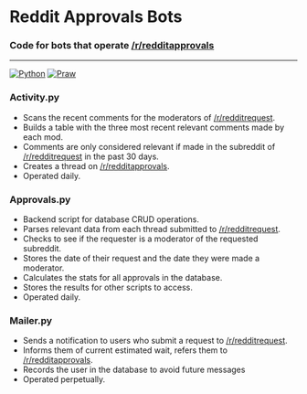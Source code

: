 # Reddit Approvals Bots

### Code for bots that operate [/r/redditapprovals](https://www.reddit.com/r/redditapprovals)

---

[![Python](https://img.shields.io/badge/Python-3+-blue.svg?style=plastic)](https://www.python.org/downloads/)
[![Praw](https://img.shields.io/badge/Praw-4-blue.svg?style=plastic)](https://github.com/praw-dev/praw)

### Activity.py
* Scans the recent comments for the moderators of [/r/redditrequest](https://www.reddit.com/r/redditrequest).
* Builds a table with the three most recent relevant comments made by each mod.
* Comments are only considered relevant if made in the subreddit of [/r/redditrequest](https://www.reddit.com/r/redditrequest) in the past 30 days.
* Creates a thread on [/r/redditapprovals](https://www.reddit.com/r/redditapprovals).
* Operated daily.

### Approvals.py
* Backend script for database CRUD operations.
* Parses relevant data from each thread submitted to [/r/redditrequest](https://www.reddit.com/r/redditrequest).
* Checks to see if the requester is a moderator of the requested subreddit.
* Stores the date of their request and the date they were made a moderator.
* Calculates the stats for all approvals in the database.
* Stores the results for other scripts to access.
* Operated daily.

### Mailer.py
* Sends a notification to users who submit a request to [/r/redditrequest](https://www.reddit.com/r/redditrequest).
* Informs them of current estimated wait, refers them to [/r/redditapprovals](https://www.reddit.com/r/redditapprovals).
* Records the user in the database to avoid future messages
* Operated perpetually.
